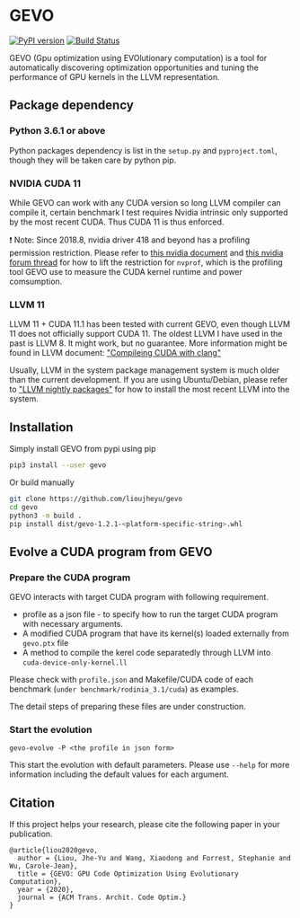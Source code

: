

# GEVO

[![PyPI version](https://badge.fury.io/py/gevo.svg)](https://badge.fury.io/py/gevo)
[![Build Status](https://travis-ci.com/lioujheyu/gevo.svg?branch=master)](https://travis-ci.com/lioujheyu/gevo)

GEVO (Gpu optimization using EVOlutionary computation) is a tool for automatically discovering optimization opportunities and tuning the performance of GPU kernels in the LLVM representation. 

## Package dependency

### Python 3.6.1 or above

Python packages dependency is list in the `setup.py` and `pyproject.toml`, though they will be taken care by python pip.

### NVIDIA CUDA 11

While GEVO can work with any CUDA version so long LLVM compiler can compile it, certain benchmark I test requires Nvidia intrinsic only supported by the most recent CUDA. Thus CUDA 11 is thus enforced.

:exclamation: Note: Since 2018.8, nvidia driver 418 and beyond has a profiling permission restriction. Please refer to [this nvidia document](https://developer.nvidia.com/nvidia-development-tools-solutions-err_nvgpuctrperm-permission-issue-performance-counters)
and [this nvidia forum thread](https://forums.developer.nvidia.com/t/nvprof-warning-the-user-does-not-have-permission-to-profile-on-the-target-device/72374/6)
for how to lift the restriction for `nvprof`, which is the profiling tool GEVO use to measure the CUDA kernel runtime and power comsumption.

### LLVM 11

LLVM 11 + CUDA 11.1 has been tested with current GEVO, even though LLVM 11 does not officially support CUDA 11. The oldest LLVM I have used in the past is LLVM 8. It might work, but no guarantee. More information might be found in LLVM document: ["Compileing CUDA with clang"](https://llvm.org/docs/CompileCudaWithLLVM.html) 

Usually, LLVM in the system package management system is much older than the current development. If you are using Ubuntu/Debian, please refer to ["LLVM nightly packages"](https://apt.llvm.org/) for how to install the most recent LLVM into the system. 

## Installation
Simply install GEVO from pypi using pip
```bash
pip3 install --user gevo 
```

Or build manually 
```bash
git clone https://github.com/lioujheyu/gevo
cd gevo
python3 -m build .
pip install dist/gevo-1.2.1-<platform-specific-string>.whl
```

## Evolve a CUDA program from GEVO
### Prepare the CUDA program
GEVO interacts with target CUDA program with following requirement.
* profile as a json file - to specify how to run the target CUDA program with necessary arguments.
* A modified CUDA program that have its kernel(s) loaded externally from `gevo.ptx` file
* A method to compile the kerel code separatedly through LLVM into `cuda-device-only-kernel.ll`

Please check with `profile.json` and Makefile/CUDA code of each benchmark (`under benchmark/rodinia_3.1/cuda`) as examples. 

The detail steps of preparing these files are under construction. 

### Start the evolution
```
gevo-evolve -P <the profile in json form> 
```

This start the evolution with default parameters. Please use `--help` for more information including the default values for each argument.

## Citation
If this project helps your research, please cite the following paper in your publication.

```
@article{liou2020gevo,
  author = {Liou, Jhe-Yu and Wang, Xiaodong and Forrest, Stephanie and Wu, Carole-Jean},
  title = {GEVO: GPU Code Optimization Using Evolutionary Computation},
  year = {2020},
  journal = {ACM Trans. Archit. Code Optim.}
}
```